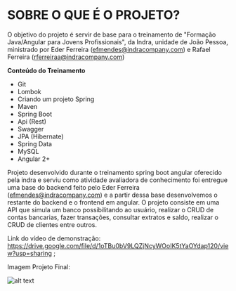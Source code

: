 **SOBRE O QUE É O PROJETO?**
========================================================================
O objetivo do projeto é servir de base para o treinamento de "Formação Java/Angular para Jovens Profissionais", da Indra, unidade de João Pessoa, 
ministrado por Eder Ferreira (efmendes@indracompany.com) e Rafael Ferreira (rferreiraa@indracompany.com)

**Conteúdo do Treinamento**

- Git
- Lombok 
- Criando um projeto Spring 
- Maven 
- Spring Boot 
- Api (Rest)
- Swagger 
- JPA (Hibernate) 
- Spring Data 
- MySQL
- Angular 2+

Projeto desenvolvido durante o treinamento spring boot angular oferecido pela indra e serviu como atividade avaliadora de conhecimento foi entregue uma base do backend feito pelo Eder Ferreira (efmendes@indracompany.com) e a partir dessa base desenvolvemos o restante do backend e o frontend em angular.
O projeto consiste em uma API que simula um banco possibilitando ao usuário, realizar o CRUD de contas bancarias, fazer transações, consultar extratos e saldo, realizar o CRUD de clientes entre outros. 

Link do vídeo de demonstração: https://drive.google.com/file/d/1oTBu0bV9LQZjNcyWOoIK5tYaOYdap120/view?usp=sharing ;

Imagem Projeto Final: 

![alt text](https://repository-images.githubusercontent.com/417950425/bed0c200-6a52-4d1f-a74a-7dca97c60b81)
